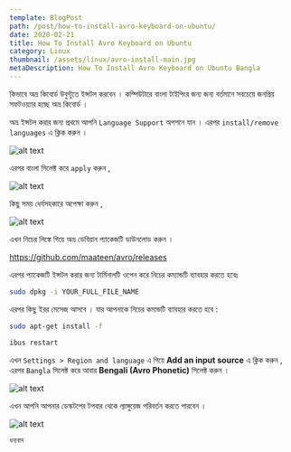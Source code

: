 ```yaml
---
template: BlogPost
path: /post/how-to-install-avro-keyboard-on-ubuntu/
date: 2020-02-21
title: How To Install Avro Keyboard on Ubuntu
category: Linux
thumbnail: /assets/linux/avro-install-main.jpg
metaDescription: How To Install Avro Keyboard on Ubuntu Bangla
---
```


কিভাবে অভ্র কিবোর্ড উবুন্টুতে ইন্সটল করবেন । কম্পিউটারে বাংলা টাইপিংর জন্য জন্য বর্তমানে সবচেয়ে জনপ্রিয় সফটওয়্যার হচ্ছে অভ্র কিবোর্ড ।

অভ্র ইন্সটল করার জন্য প্রথমে আপনি `Language Support` অপশনে যান । এরপর `install/remove languages` এ ক্লিক করুন ।

![alt text](/assets/linux/avro-install-1.png "sceenshot 1")

এরপর বাংলা সিলেক্ট করে `apply` করুন ,

![alt text](/assets/linux/avro-install-2.png "sceenshot 2")

কিছু সময় ধের্যসহকারে অপেক্ষা করুন ,

![alt text](/assets/linux/avro-install-3.png "sceenshot 3")

এখন নিচের লিঙ্কে গিয়ে অভ্র ডেবিয়ান প্যাকেজটি ডাউনলোড করুন ।

https://github.com/maateen/avro/releases

এরপর প্যাকেজটি ইন্সটল করার জন্য টার্মিনালটি ওপেন করে নিচের কম্যান্ডটি ব্যাবহার করতে হবেঃ

```bash
sudo dpkg -i YOUR_FULL_FILE_NAME
```

এরপর কিছু ইরর মেসেজ আসবে । যার আপনাকে নিচের কমান্ডটি ব্যাবহার করতে হবে :

```bash
sudo apt-get install -f
```

```bash
ibus restart
```

এখন `Settings > Region and language` এ গিয়ে **Add an input source** এ ক্লিক করুন , এরপর `Bangla` সিলেক্ট করে আবার **Bengali (Avro Phonetic)** সিলেক্ট করুন ।

![alt text](/assets/linux/avro-install-4.png "sceenshot 4")

এখন আপনি আপনার ডেস্কটপের টপবার থেকে ল্যাঙ্গুয়েজ পরিবর্তন করতে পারবেন ।

![alt text](/assets/linux/avro-install-5.png "sceenshot 5")

`ধন্যবাদ`
